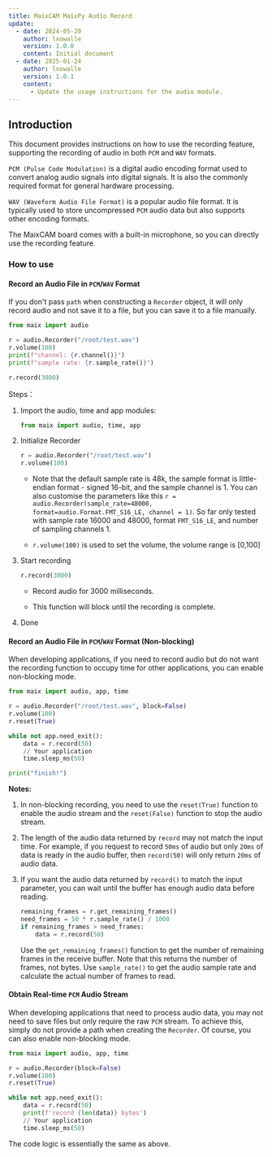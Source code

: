 ```yaml
---
title: MaixCAM MaixPy Audio Record
update:
  - date: 2024-05-20
    author: lxowalle
    version: 1.0.0
    content: Initial document
  - date: 2025-01-24
    author: lxowalle
    version: 1.0.1
    content:
      - Update the usage instructions for the audio module.
---
```


## Introduction

This document provides instructions on how to use the recording feature, supporting the recording of audio in both `PCM` and `WAV` formats.

`PCM (Pulse Code Modulation)` is a digital audio encoding format used to convert analog audio signals into digital signals. It is also the commonly required format for general hardware processing.

`WAV (Waveform Audio File Format)` is a popular audio file format. It is typically used to store uncompressed `PCM` audio data but also supports other encoding formats.

The MaixCAM board comes with a built-in microphone, so you can directly use the recording feature.

### How to use

#### Record an Audio File in `PCM`/`WAV` Format

If you don't pass `path` when constructing a `Recorder` object, it will only record audio and not save it to a file, but you can save it to a file manually.

```python
from maix import audio

r = audio.Recorder("/root/test.wav")
r.volume(100)
print(f"channel: {r.channel()}")
print(f"sample rate: {r.sample_rate()}")

r.record(3000)
```

Steps：

1. Import the audio, time and app modules:

   ```python
   from maix import audio, time, app
   ```

2. Initialize Recorder

   ```python
   r = audio.Recorder("/root/test.wav")
   r.volume(100)
   ```

    - Note that the default sample rate is 48k, the sample format is little-endian format - signed 16-bit, and the sample channel is 1. You can also customise the parameters like this `r = audio.Recorder(sample_rate=48000, format=audio.Format.FMT_S16_LE, channel = 1)`. So far only tested with sample rate 16000 and 48000, format `FMT_S16_LE`, and number of sampling channels 1.

     - `r.volume(100)` is used to set the volume, the volume range is [0,100]

3. Start recording

   ```python
   r.record(3000)
   ```

   - Record audio for 3000 milliseconds.

   - This function will block until the recording is complete.

4. Done

#### Record an Audio File in `PCM`/`WAV` Format (Non-blocking)

When developing applications, if you need to record audio but do not want the recording function to occupy time for other applications, you can enable non-blocking mode.

```python
from maix import audio, app, time

r = audio.Recorder("/root/test.wav", block=False)
r.volume(100)
r.reset(True)

while not app.need_exit():
    data = r.record(50)
    // Your application
    time.sleep_ms(50)

print("finish!")
```

**Notes:**

1. In non-blocking recording, you need to use the `reset(True)` function to enable the audio stream and the `reset(False)` function to stop the audio stream.

2. The length of the audio data returned by `record` may not match the input time. For example, if you request to record `50ms` of audio but only `20ms` of data is ready in the audio buffer, then `record(50)` will only return `20ms` of audio data.

3. If you want the audio data returned by `record()` to match the input parameter, you can wait until the buffer has enough audio data before reading.

   ```python
   remaining_frames = r.get_remaining_frames()
   need_frames = 50 * r.sample_rate() / 1000
   if remaining_frames > need_frames:
       data = r.record(50)
   ```

   Use the `get_remaining_frames()` function to get the number of remaining frames in the receive buffer. Note that this returns the number of frames, not bytes. Use `sample_rate()` to get the audio sample rate and calculate the actual number of frames to read.

#### Obtain Real-time `PCM` Audio Stream

When developing applications that need to process audio data, you may not need to save files but only require the raw `PCM` stream. To achieve this, simply do not provide a path when creating the `Recorder`. Of course, you can also enable non-blocking mode.

```python
from maix import audio, app, time

r = audio.Recorder(block=False)
r.volume(100)
r.reset(True)

while not app.need_exit():
    data = r.record(50)
    print(f'record {len(data)} bytes')
    // Your application
    time.sleep_ms(50)
```

The code logic is essentially the same as above.
